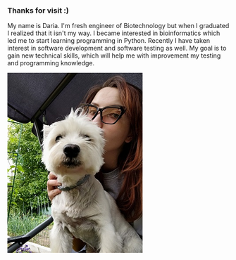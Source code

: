 ### Thanks for visit :) 
My name is Daria. I'm fresh engineer of Biotechnology but when I graduated I realized that it isn't my way. I became interested in bioinformatics which led me to start learning programming in Python. Recently I have taken interest in software development and software testing as well. My goal is to gain new technical skills, which will help me with improvement my testing and programming knowledge.


![alt text](https://github.com/dariadec/dariadec/blob/master/avek.jpg)
